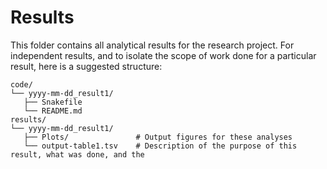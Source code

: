 # Results

This folder contains all analytical results for the research project.
For independent results, and to isolate the scope of work done for a particular result, here is a suggested structure:

```shell
code/
└── yyyy-mm-dd_result1/
   ├── Snakefile
   └── README.md
results/
└── yyyy-mm-dd_result1/
   ├── Plots/               # Output figures for these analyses
   └── output-table1.tsv    # Description of the purpose of this result, what was done, and the 
```

